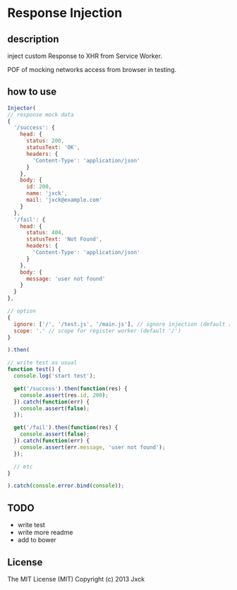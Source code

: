 # Response Injection

## description

inject custom Response to XHR from Service Worker.

POF of mocking networks access from browser in testing.


## how to use

```js
Injector(
// response mock data
{
  '/success': {
    head: {
      status: 200,
      statusText: 'OK',
      headers: {
        'Content-Type': 'application/json'
      }
    },
    body: {
      id: 200,
      name: 'jxck',
      mail: 'jxck@example.com'
    }
  },
  '/fail': {
    head: {
      status: 404,
      statusText: 'Not Found',
      headers: {
        'Content-Type': 'application/json'
      }
    },
    body: {
      message: 'user not found'
    }
  }
},

// option
{
  ignore: ['/', '/test.js', '/main.js'], // ignore injection (default [])
  scope: '.' // scope for register worker (default '/')
}

).then(

// write test as usual
function test() {
  console.log('start test');

  get('/success').then(function(res) {
    console.assert(res.id, 200);
  }).catch(function(err) {
    console.assert(false);
  });

  get('/fail').then(function(res) {
    console.assert(false);
  }).catch(function(err) {
    console.assert(err.message, 'user not found');
  });

  // etc
}

).catch(console.error.bind(console));
```

## TODO

- write test
- write more readme
- add to bower

## License

The MIT License (MIT)
Copyright (c) 2013 Jxck
